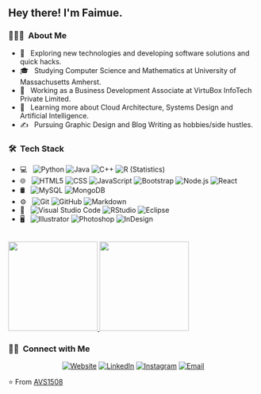  <h2> Hey there! I'm Faimue.</h2> 
  
 <h3> 👨🏻‍💻 &nbsp;About Me </h3> 
  
 - 🤔 &nbsp; Exploring new technologies and developing software solutions and quick hacks. 
 - 🎓 &nbsp; Studying Computer Science and Mathematics at University of Massachusetts Amherst. 
 - 💼 &nbsp; Working as a Business Development Associate at VirtuBox InfoTech Private Limited. 
 - 🌱 &nbsp; Learning more about Cloud Architecture, Systems Design and Artificial Intelligence. 
 - ✍️ &nbsp; Pursuing Graphic Design and Blog Writing as hobbies/side hustles. 
  
 <h3> 🛠 &nbsp;Tech Stack</h3> 
  
 - 💻 &nbsp; 
   ![Python](https://img.shields.io/badge/-Python-333333?style=flat&logo=python) 
   ![Java](https://img.shields.io/badge/-Java-333333?style=flat&logo=Java&logoColor=007396) 
   ![C++](https://img.shields.io/badge/-C++-333333?style=flat&logo=C%2B%2B&logoColor=00599C) 
   ![R (Statistics)](https://img.shields.io/badge/-R-333333?style=flat&logo=R&logoColor=276DC3) 
 - 🌐 &nbsp; 
   ![HTML5](https://img.shields.io/badge/-HTML5-333333?style=flat&logo=HTML5) 
   ![CSS](https://img.shields.io/badge/-CSS-333333?style=flat&logo=CSS3&logoColor=1572B6) 
   ![JavaScript](https://img.shields.io/badge/-JavaScript-333333?style=flat&logo=javascript) 
   ![Bootstrap](https://img.shields.io/badge/-Bootstrap-333333?style=flat&logo=bootstrap&logoColor=563D7C) 
   ![Node.js](https://img.shields.io/badge/-Node.js-333333?style=flat&logo=node.js) 
   ![React](https://img.shields.io/badge/-React-333333?style=flat&logo=react) 
 - 🛢 &nbsp; 
   ![MySQL](https://img.shields.io/badge/-MySQL-333333?style=flat&logo=mysql) 
   ![MongoDB](https://img.shields.io/badge/-MongoDB-333333?style=flat&logo=mongodb) 
 - ⚙️ &nbsp; 
   ![Git](https://img.shields.io/badge/-Git-333333?style=flat&logo=git) 
   ![GitHub](https://img.shields.io/badge/-GitHub-333333?style=flat&logo=github) 
   ![Markdown](https://img.shields.io/badge/-Markdown-333333?style=flat&logo=markdown) 
 - 🔧 &nbsp; 
   ![Visual Studio Code](https://img.shields.io/badge/-Visual%20Studio%20Code-333333?style=flat&logo=visual-studio-code&logoColor=007ACC) 
   ![RStudio](https://img.shields.io/badge/-RStudio-333333?style=flat&logo=rstudio) 
   ![Eclipse](https://img.shields.io/badge/-Eclipse-333333?style=flat&logo=eclipse-ide&logoColor=2C2255) 
 - 🖥 &nbsp; 
   ![Illustrator](https://img.shields.io/badge/-Illustrator-333333?style=flat&logo=adobe-illustrator) 
   ![Photoshop](https://img.shields.io/badge/-Photoshop-333333?style=flat&logo=adobe-photoshop) 
   ![InDesign](https://img.shields.io/badge/-InDesign-333333?style=flat&logo=adobe-indesign) 
  
 <br/> 
  
 <a href="https://github.com/AVS1508"> 
   <img height="180em" src="https://github-readme-stats.vercel.app/api?username=AVS1508&theme=buefy&show_icons=true" /> 
   <img height="180em" src="https://github-readme-stats.vercel.app/api/top-langs/?username=AVS1508&theme=buefy&layout=compact" /> 
 </a> 
  
 <br/> 
  
 <h3> 🤝🏻 &nbsp;Connect with Me </h3> 
  
 <p align="center"> 
 <a href="https://www.adityavsingh.com/"><img alt="Website" src="https://img.shields.io/badge/Website-www.adityavsingh.com-blue?style=flat-square&logo=google-chrome"></a> 
 <a href="https://www.linkedin.com/in/AVS1508/"><img alt="LinkedIn" src="https://img.shields.io/badge/LinkedIn-Aditya%20Vikram%20Singh-blue?style=flat-square&logo=linkedin"></a> 
 <a href="https://www.instagram.com/adityavs_/"><img alt="Instagram" src="https://img.shields.io/badge/Instagram-adityavs__-blue?style=flat-square&logo=instagram"></a> 
 <a href="mailto:avsingh@umass.edu"><img alt="Email" src="https://img.shields.io/badge/Email-avsingh@umass.edu-blue?style=flat-square&logo=gmail"></a> 
 </p> 
  
 ⭐️ From [AVS1508](https://github.com/AVS1508) 

